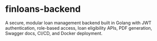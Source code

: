 # finloans-backend
A secure, modular loan management backend built in Golang with JWT authentication, role-based access, loan eligibility APIs, PDF generation, Swagger docs, CI/CD, and Docker deployment.
